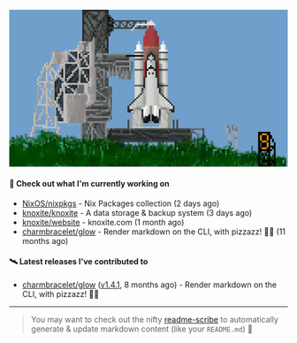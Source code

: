 ![](https://raw.githubusercontent.com/penguwin/penguwin/master/assets/shuttle.gif)

#### 🚀 Check out what I'm currently working on

- [NixOS/nixpkgs](https://github.com/NixOS/nixpkgs) - Nix Packages collection (2 days ago)
- [knoxite/knoxite](https://github.com/knoxite/knoxite) - A data storage &amp; backup system (3 days ago)
- [knoxite/website](https://github.com/knoxite/website) - knoxite.com (1 month ago)
- [charmbracelet/glow](https://github.com/charmbracelet/glow) - Render markdown on the CLI, with pizzazz! 💅🏻 (11 months ago)

#### 🛰️ Latest releases I've contributed to

- [charmbracelet/glow](https://github.com/charmbracelet/glow) ([v1.4.1](https://github.com/charmbracelet/glow/releases/tag/v1.4.1), 8 months ago) - Render markdown on the CLI, with pizzazz! 💅🏻

---

> You may want to check out the nifty [readme-scribe](https://github.com/muesli/readme-scribe) to automatically generate & update markdown content (like your `README.md`) 🔭
